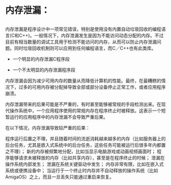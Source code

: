 # 内存泄漏：

##

内存泄漏是程序设计中一项常见错误，特别是使用没有内置自动垃圾回收的编程语言(C和C++)。一般情况下，内存泄漏发生是因为不能访问动态分配的内存。不过目前有相当数量的调试工具用于检测不能访问的内存，从而可以防止内存泄漏问题。同时垃圾回收机制则可以应用到任何编程语言，而C／C++也有此类库。

- 一个明显的内存泄漏C程序段


- 一个不太明显的内存泄漏程序段

内存泄漏会因为减少可用内存的数量从而降低计算机的性能。最终，在最糟糕的情况下，过多的可用内存被分配掉导致全部或部分设备停止正常工作，或者应用程序崩溃。

内存泄漏带来的后果可能是不严重的，有时甚至能够被常规的手段检测出来。在现代操作系统中，一个应用程序使用的常规内存在程序终止时被释放。这表示一个短暂运行的应用程序中的内存泄漏不会导致严重后果。

在以下情况，内存泄漏导致较严重的后果：

程序运行后置之不理，并且随着时间的流逝消耗越来越多的内存（比如服务器上的后台任务，尤其是嵌入式系统中的后台任务，这些任务可能被运行后很多年内都置之不理）；
新的内存被频繁地分配，比如当显示电脑游戏或动画视频画面时；
程序能够请求未被释放的内存（比如共享内存），甚至是在程序终止的时候；
泄漏在操作系统内部发生；
泄漏在系统关键驱动中发生；
内存非常有限，比如在嵌入式系统或便携设备中；
当运行于一个终止时内存并不自动释放的操作系统（比如AmigaOS）之上，而且一旦丢失只能通过重启来恢复。